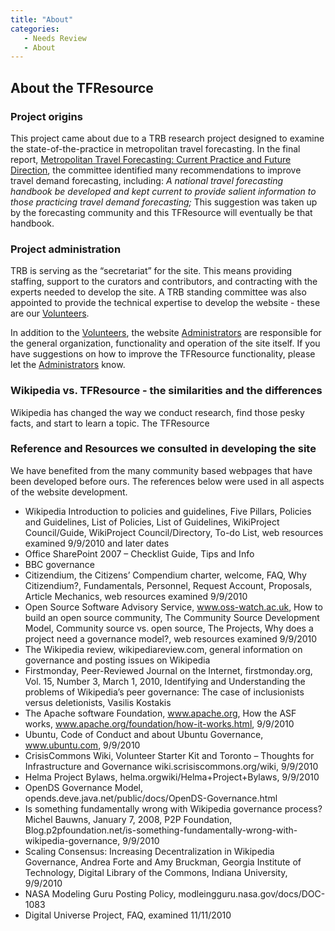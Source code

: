 ```yaml
---
title: "About"
categories:
   - Needs Review
   - About
---
```


About the TFResource
--------------------

### Project origins

This project came about due to a TRB research project designed to examine the state-of-the-practice in metropolitan travel forecasting. In the final report, [Metropolitan Travel Forecasting: Current Practice and Future Direction](http://www.trb.org/Main/Blurbs/158933.aspx), the committee identified many recommendations to improve travel demand forecasting, including: *A national travel forecasting handbook be developed and kept current to provide salient information to those practicing travel demand forecasting;* This suggestion was taken up by the forecasting community and this TFResource will eventually be that handbook.

### Project administration

TRB is serving as the “secretariat” for the site. This means providing staffing, support to the curators and contributors, and contracting with the experts needed to develop the site. A TRB standing committee was also appointed to provide the technical expertise to develop the website - these are our [Volunteers](TF_Resource_Volunteers).

In addition to the [Volunteers](TF_Resource_Volunteers), the website [Administrators](Administrators) are responsible for the general organization, functionality and operation of the site itself. If you have suggestions on how to improve the TFResource functionality, please let the [Administrators](Administrators) know.

### Wikipedia vs. TFResource - the similarities and the differences

Wikipedia has changed the way we conduct research, find those pesky facts, and start to learn a topic. The TFResource

### Reference and Resources we consulted in developing the site

We have benefited from the many community based webpages that have been developed before ours. The references below were used in all aspects of the website development.

-   Wikipedia Introduction to policies and guidelines, Five Pillars, Policies and Guidelines, List of Policies, List of Guidelines, WikiProject Council/Guide, WikiProject Council/Directory, To-do List, web resources examined 9/9/2010 and later dates
-   Office SharePoint 2007 – Checklist Guide, Tips and Info
-   BBC governance
-   Citizendium, the Citizens’ Compendium charter, welcome, FAQ, Why Citizendium?, Fundamentals, Personnel, Request Account, Proposals, Article Mechanics, web resources examined 9/9/2010
-   Open Source Software Advisory Service, www.oss-watch.ac.uk, How to build an open source community, The Community Source Development Model, Community source vs. open source, The Projects, Why does a project need a governance model?, web resources examined 9/9/2010
-   The Wikipedia review, wikipediareview.com, general information on governance and posting issues on Wikipedia
-   Firstmonday, Peer-Reviewed Journal on the Internet, firstmonday.org, Vol. 15, Number 3, March 1, 2010, Identifying and Understanding the problems of Wikipedia’s peer governance: The case of inclusionists versus deletionists, Vasilis Kostakis
-   The Apache software Foundation, www.apache.org, How the ASF works, www.apache.org/foundation/how-it-works.html, 9/9/2010
-   Ubuntu, Code of Conduct and about Ubuntu Governance, www.ubuntu.com, 9/9/2010
-   CrisisCommons Wiki, Volunteer Starter Kit and Toronto – Thoughts for Infrastructure and Governance wiki.scrisiscommons.org/wiki, 9/9/2010
-   Helma Project Bylaws, helma.orgwiki/Helma+Project+Bylaws, 9/9/2010
-   OpenDS Governance Model, opends.deve.java.net/public/docs/OpenDS-Governance.html
-   Is something fundamentally wrong with Wikipedia governance process? Michel Bauwns, January 7, 2008, P2P Foundation, Blog.p2pfoundation.net/is-something-fundamentally-wrong-with-wikipedia-governance, 9/9/2010
-   Scaling Consensus: Increasing Decentralization in Wikipedia Governance, Andrea Forte and Amy Bruckman, Georgia Institute of Technology, Digital Library of the Commons, Indiana University, 9/9/2010
-   NASA Modeling Guru Posting Policy, modleingguru.nasa.gov/docs/DOC-1083
-   Digital Universe Project, FAQ, examined 11/11/2010


